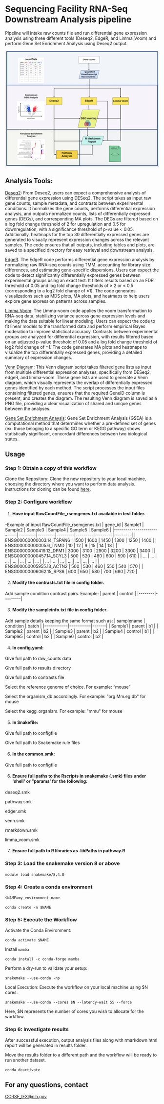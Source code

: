 # Sequencing Facility RNA-Seq Downstream Analysis pipeline
Pipeline will intake raw counts file and run differential gene expression analysis using three different tools (Deseq2, EdgeR, and Limma_Voom) and perform Gene Set Enrichment Analysis using Deseq2 output.

![SF_Downstream_RNA-seq](https://github.com/CCRSF-IFX/SF_Downstream_RNA-seq/blob/main/resources/SF_Downstream_RNA-seq_Workflow.png)

## Analysis Tools:
[Deseq2](https://www.bioconductor.org/packages/release/bioc/vignettes/DESeq2/inst/doc/DESeq2.html): From Deseq2, users can expect a comprehensive analysis of differential gene expression using DESeq2. The script takes as input raw gene counts, sample metadata, and contrasts between experimental conditions. It normalizes the gene counts, performs differential expression analysis, and outputs normalized counts, lists of differentially expressed genes (DEGs), and corresponding MA plots. The DEGs are filtered based on a log fold change threshold of 2 for upregulation and 0.5 for downregulation, with a significance threshold of p-value < 0.05. Additionally, heatmaps for the top 30 differentially expressed genes are generated to visually represent expression changes across the relevant samples. The code ensures that all outputs, including tables and plots, are saved to a specified directory for easy retrieval and downstream analysis.

[EdgeR]( https://bioconductor.org/packages/release/bioc/html/edgeR.html): The EdgeR code performs differential gene expression analysis by normalizing raw RNA-seq counts using TMM, accounting for library size differences, and estimating gene-specific dispersions. Users can expect the code to detect significantly differentially expressed genes between experimental groups using an exact test. It filters results based on an FDR threshold of 0.05 and log fold change thresholds of ≥ 2 or ≤ 0.5 (corresponding to a log2 fold change of ±1). The code generates visualizations such as MDS plots, MA plots, and heatmaps to help users explore gene expression patterns across samples.

[Limma Voom](https://www.bioconductor.org/packages/release/bioc/vignettes/DESeq2/inst/doc/DESeq2.html): The Limma-voom code applies the voom transformation to RNA-seq data, stabilizing variance across gene expression levels and making the data suitable for linear modeling. Users can expect the code to fit linear models to the transformed data and perform empirical Bayes moderation to improve statistical accuracy. Contrasts between experimental groups are analyzed for differential expression, with results filtered based on an adjusted p-value threshold of 0.05 and a log fold change threshold of log2 fold change of ±1. The code generates MA plots and heatmaps to visualize the top differentially expressed genes, providing a detailed summary of expression changes.

[Venn Diagram](https://r-graph-gallery.com/14-venn-diagramm): This Venn diagram script takes filtered gene lists as input from multiple differential expression analyses, specifically from DESeq2, edgeR, and limma-voom. These gene lists are used to generate a Venn diagram, which visually represents the overlap of differentially expressed genes identified by each method. The script processes the input files containing filtered genes, ensures that the required GeneID column is present, and creates the diagram. The resulting Venn diagram is saved as a PNG file, providing a clear visualization of shared and unique genes between the analyses.  

[Gene Set Enrichment Anaysis]( https://learn.gencore.bio.nyu.edu/rna-seq-analysis/gene-set-enrichment-analysis/): Gene Set Enrichment Analysis (GSEA) is a computational method that determines whether a pre-defined set of genes (ex: those beloging to a specific GO term or KEGG pathway) shows statistically significant, concordant differences between two biological states.

## Usage

### Step 1: Obtain a copy of this workflow
Clone the Repository: Clone the new repository to your local machine, choosing the directory where you want to perform data analysis. Instructions for cloning can be found [here](https://docs.github.com/en/repositories/creating-and-managing-repositories/cloning-a-repository).

### Step 2: Configure workflow

1) #### Have input RawCountFile_rsemgenes.txt available in test folder.  
-Example of input RawCountFile_rsemgenes.txt
| gene_id                    | Sample1 | Sample2 | Sample3 | Sample4 | Sample5 | Sample6 |
|----------------------------|---------|---------|---------|---------|---------|---------|
| ENSG00000000003.14_TSPAN6   | 1500    | 1600    | 1450    | 1300    | 1250    | 1400    |
| ENSG00000000005.6_TNMD      | 10      | 12      | 9       | 15      | 14      | 18      |
| ENSG00000000419.12_DPM1     | 3000    | 3100    | 2900    | 3200    | 3300    | 3400    |
| ENSG00000000457.14_SCYL3    | 500     | 520     | 480     | 600     | 590     | 610     |
| ...                        | ...     | ...     | ...     | ...     | ...     | ...     |
| ...                        | ...     | ...     | ...     | ...     | ...     | ...     |
| ENSG00000005955.13_ACTN2    | 500     | 530     | 460     | 550     | 540     | 570     |
| ENSG00000006062.15_RPS6     | 600     | 650     | 580     | 700     | 680     | 720     |

2) #### Modify the contrasts.txt file in config folder. 
Add sample condition contrast pairs. 
Example: 
| parent | control |
|--------|---------|

3) #### Modify the sampleinfo.txt file in config folder.
Add sample details keeping the same format such as:
| samplename | condition | batch |
|------------|-----------|-------|
| Sample1    | parent    | b1    |
| Sample2    | parent    | b2    |
| Sample3    | parent    | b2    |
| Sample4    | control   | b1    |
| Sample5    | control   | b2    |
| Sample6    | control   | b2    |

4) #### In config.yaml:
Give full path to raw_counts data 

Give full path to results directory 

Give full path to contrasts file 

Select the reference genome of choice. For example: “mouse”

Select the organism_db accordingly. For example: "org.Mm.eg.db" for mouse

Select the kegg_organism. For example: "mmu" for mouse

5) #### In Snakefile:
Give full path to configfile 

Give full path to Snakemake rule files 

6) #### In the common.smk: 
Give full path to configfile

6) #### Ensure full paths to the Rscripts in snakemake (.smk) files under 'shell' or "params' for the following:
deseq2.smk

pathway.smk

edger.smk

venn.smk

rmarkdown.smk

limma_voom.smk

7) #### Ensure full path to R libraries as .libPaths in pathway.R

### Step 3: Load the snakemake version 8 or above 

`module load snakemake/8.4.8`

### Step 4: Create a conda environment

`$NAME=my_environment_name`

`conda create -n $NAME`

### Step 5: Execute the Workflow

Activate the Conda Environment:

`conda activate $NAME`

Install `mamba`

`conda install -c conda-forge mamba`

Perform a dry-run to validate your setup:

`snakemake --use-conda -np`

Local Execution: Execute the workflow on your local machine using $N cores:

`snakemake --use-conda --cores $N --latency-wait 55 --force`

Here, $N represents the number of cores you wish to allocate for the workflow.

### Step 6: Investigate results

After successful execution, output analysis files along with rmarkdown html report will be generated in results folder. 

Move the results folder to a different path and the workflow will be ready to run another dataset. 

`conda deactivate`


## For any questions, contact
CCRSF_IFX@nih.gov

